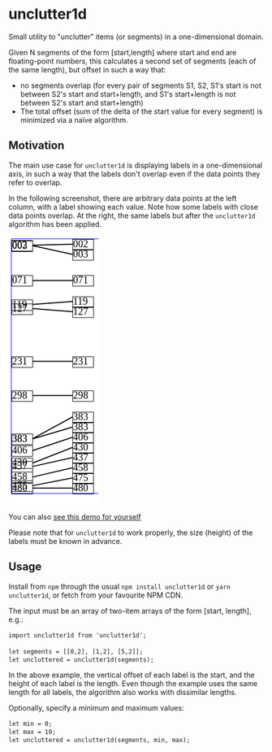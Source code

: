
# unclutter1d

Small utility to "unclutter" items (or segments) in a one-dimensional domain.

Given N segments of the form [start,length] where start and end are floating-point
numbers, this calculates a second set of segments (each of the same length), but
offset in such a way that:
- no segments overlap (for every pair of segments S1, S2, S1's start is not between
  S2's start and start+length, and S1's start+length is not between S2's start and
  start+length)
- The total offset (sum of the delta of the start value for every segment) is
  minimized via a naïve algorithm.

## Motivation

The main use case for `unclutter1d` is displaying labels in a one-dimensional axis,
in such a way that the labels don't overlap even if the data points they refer to overlap.

In the following screenshot, there are arbitrary data points at the left column, with a label
showing each value. Note how some labels with close data points overlap. At the right,
the same labels but after the `unclutter1d` algorithm has been applied.

![](screenshot.png)

You can also [see this demo for yourself](https://ivansanchez.github.io/unclutter1d/demo.html)

Please note that for `unclutter1d` to work properly, the size (height) of the labels
must be known in advance.

## Usage

Install from `npm` through the usual `npm install unclutter1d` or `yarn unclutter1d`, or fetch from your favourite NPM CDN.

The input must be an array of two-item arrays of the form [start, length], e.g.:

```
import unclutter1d from 'unclutter1d';

let segments = [[0,2], [1,2], [5,2]];
let uncluttered = unclutter1d(segments);
```

In the above example, the vertical offset of each label is the start, and the height
of each label is the length. Even though the example uses the same length for all labels,
the algorithm also works with dissimilar lengths.

Optionally, specify a minimum and maximum values:

```
let min = 0;
let max = 10;
let uncluttered = unclutter1d(segments, min, max);
```


